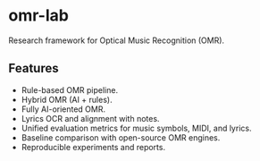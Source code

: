 # omr-lab

Research framework for Optical Music Recognition (OMR).

## Features
- Rule-based OMR pipeline.
- Hybrid OMR (AI + rules).
- Fully AI-oriented OMR.
- Lyrics OCR and alignment with notes.
- Unified evaluation metrics for music symbols, MIDI, and lyrics.
- Baseline comparison with open-source OMR engines.
- Reproducible experiments and reports.
